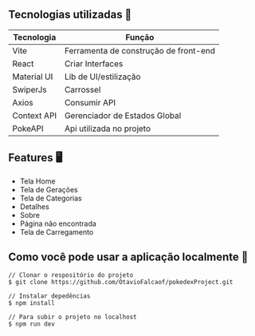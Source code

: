 ## Tecnologias utilizadas 💾 

| Tecnologia      | Função |
| ----------- | ----------- |
| Vite     | Ferramenta de construção de front-end |
| React      | Criar Interfaces |
| Material UI      | Lib de UI/estilização |
| SwiperJs      | Carrossel |
| Axios      | Consumir API |
| Context API      | Gerenciador de Estados Global |
| PokeAPI      | Api utilizada no projeto |

## Features 🖥️

- Tela Home
- Tela de Gerações
- Tela de Categorias
- Detalhes
- Sobre
- Página não encontrada
- Tela de Carregamento

## Como você pode usar a aplicação localmente 🚀

```
// Clonar o respositório do projeto
$ git clone https://github.com/OtavioFalcaof/pokedexProject.git

// Instalar depedências
$ npm install

// Para subir o projeto no localhost
$ npm run dev

```

